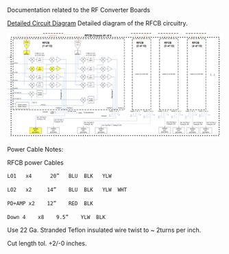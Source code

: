 Documentation related to the RF Converter Boards

[Detailed Circuit Diagram](Down%20Converter.pdf) Detailed diagram of the RFCB circuitry.

![RFCB Schematic Zoom](/RFCB/RFCB_Schem_Zoom.png)


Power Cable Notes:

RFCB power Cables

	LO1   x4      20”   BLU  BLK   YLW

	LO2   x2     14”    BLU  BLK   YLW  WHT

	PD+AMP x2    12”    RED  BLK

	Down 4    x8    9.5”    YLW  BLK

Use 22 Ga. Stranded Teflon insulated wire twist to ~ 2turns per inch.

Cut length tol. +2/-0 inches.
